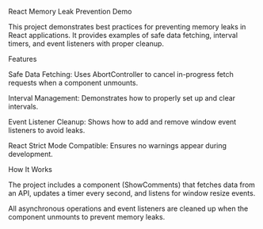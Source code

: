 React Memory Leak Prevention Demo

This project demonstrates best practices for preventing memory leaks in React applications. It provides examples of safe data fetching, interval timers, and event listeners with proper cleanup.

Features

Safe Data Fetching: Uses AbortController to cancel in-progress fetch requests when a component unmounts.

Interval Management: Demonstrates how to properly set up and clear intervals.

Event Listener Cleanup: Shows how to add and remove window event listeners to avoid leaks.

React Strict Mode Compatible: Ensures no warnings appear during development.

How It Works

The project includes a component (ShowComments) that fetches data from an API, updates a timer every second, and listens for window resize events.

All asynchronous operations and event listeners are cleaned up when the component unmounts to prevent memory leaks.
